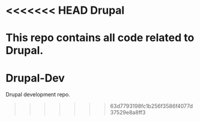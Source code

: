 <<<<<<< HEAD
Drupal
======

This repo contains all code related to Drupal.
=======
Drupal-Dev
==========

Drupal development repo.
>>>>>>> 63d7793198fc1b256f3586f4077d37529e8a8ff3

